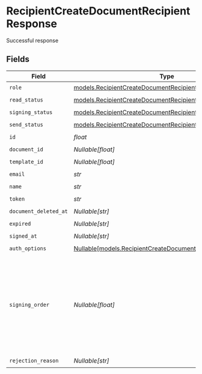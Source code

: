 # RecipientCreateDocumentRecipientResponse

Successful response


## Fields

| Field                                                                                                                    | Type                                                                                                                     | Required                                                                                                                 | Description                                                                                                              |
| ------------------------------------------------------------------------------------------------------------------------ | ------------------------------------------------------------------------------------------------------------------------ | ------------------------------------------------------------------------------------------------------------------------ | ------------------------------------------------------------------------------------------------------------------------ |
| `role`                                                                                                                   | [models.RecipientCreateDocumentRecipientRoleResponse](../models/recipientcreatedocumentrecipientroleresponse.md)         | :heavy_check_mark:                                                                                                       | N/A                                                                                                                      |
| `read_status`                                                                                                            | [models.RecipientCreateDocumentRecipientReadStatus](../models/recipientcreatedocumentrecipientreadstatus.md)             | :heavy_check_mark:                                                                                                       | N/A                                                                                                                      |
| `signing_status`                                                                                                         | [models.RecipientCreateDocumentRecipientSigningStatus](../models/recipientcreatedocumentrecipientsigningstatus.md)       | :heavy_check_mark:                                                                                                       | N/A                                                                                                                      |
| `send_status`                                                                                                            | [models.RecipientCreateDocumentRecipientSendStatus](../models/recipientcreatedocumentrecipientsendstatus.md)             | :heavy_check_mark:                                                                                                       | N/A                                                                                                                      |
| `id`                                                                                                                     | *float*                                                                                                                  | :heavy_check_mark:                                                                                                       | N/A                                                                                                                      |
| `document_id`                                                                                                            | *Nullable[float]*                                                                                                        | :heavy_check_mark:                                                                                                       | N/A                                                                                                                      |
| `template_id`                                                                                                            | *Nullable[float]*                                                                                                        | :heavy_check_mark:                                                                                                       | N/A                                                                                                                      |
| `email`                                                                                                                  | *str*                                                                                                                    | :heavy_check_mark:                                                                                                       | N/A                                                                                                                      |
| `name`                                                                                                                   | *str*                                                                                                                    | :heavy_check_mark:                                                                                                       | N/A                                                                                                                      |
| `token`                                                                                                                  | *str*                                                                                                                    | :heavy_check_mark:                                                                                                       | N/A                                                                                                                      |
| `document_deleted_at`                                                                                                    | *Nullable[str]*                                                                                                          | :heavy_check_mark:                                                                                                       | N/A                                                                                                                      |
| `expired`                                                                                                                | *Nullable[str]*                                                                                                          | :heavy_check_mark:                                                                                                       | N/A                                                                                                                      |
| `signed_at`                                                                                                              | *Nullable[str]*                                                                                                          | :heavy_check_mark:                                                                                                       | N/A                                                                                                                      |
| `auth_options`                                                                                                           | [Nullable[models.RecipientCreateDocumentRecipientAuthOptions]](../models/recipientcreatedocumentrecipientauthoptions.md) | :heavy_check_mark:                                                                                                       | N/A                                                                                                                      |
| `signing_order`                                                                                                          | *Nullable[float]*                                                                                                        | :heavy_check_mark:                                                                                                       | The order in which the recipient should sign the document. Only works if the document is set to sequential signing.      |
| `rejection_reason`                                                                                                       | *Nullable[str]*                                                                                                          | :heavy_check_mark:                                                                                                       | N/A                                                                                                                      |